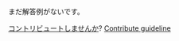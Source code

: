 
まだ解答例がないです。

[コントリビュートしませんか](https://github.com/BFEdev/BFE.dev-solutions/blob/main/question/what-is-event-delegation_ja.md)?  [Contribute guideline](https://github.com/BFEdev/BFE.dev-solutions#how-to-contribute)
